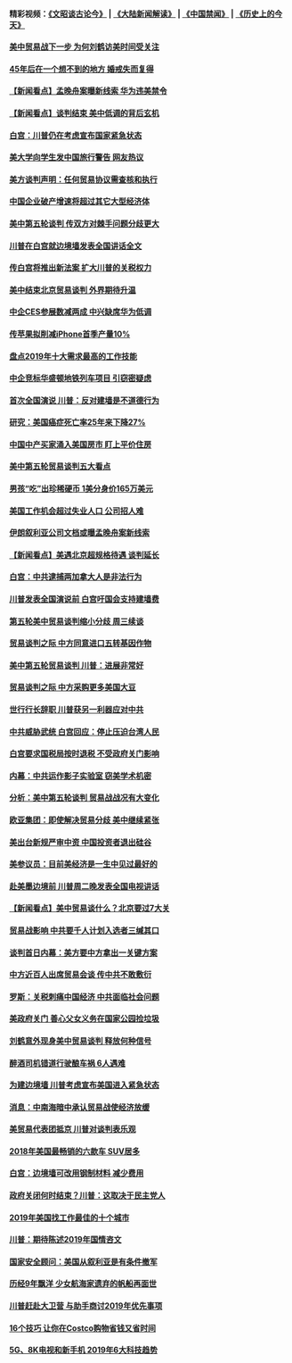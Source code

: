 #### 精彩视频：[《文昭谈古论今》](https://github.com/gfw-breaker/wenzhao/blob/master/README.md?t=01100030) | [《大陆新闻解读》](https://github.com/gfw-breaker/ntdtv-comedy/blob/master/README.md?t=01100030) | [《中国禁闻》](https://github.com/gfw-breaker/ntdtv-news/blob/master/README.md?t=01100030) | [《历史上的今天》](https://github.com/gfw-breaker/today-in-history/blob/master/README.md?t=01100030) 

#### [美中贸易战下一步 为何刘鹤访美时间受关注](../pages/nsc412/n10964471.md?t=01100030) 

#### [45年后在一个想不到的地方 婚戒失而复得](../pages/nsc412/n10964454.md?t=01100030) 

#### [【新闻看点】孟晚舟案曝新线索 华为违美禁令](../pages/nsc412/n10964307.md?t=01100030) 

#### [【新闻看点】谈判结束 美中低调的背后玄机](../pages/nsc412/n10964036.md?t=01100030) 

#### [白宫：川普仍在考虑宣布国家紧急状态](../pages/nsc412/n10964312.md?t=01100030) 

#### [美大学向学生发中国旅行警告 网友热议](../pages/nsc412/n10964289.md?t=01100030) 

#### [美方谈判声明：任何贸易协议需查核和执行](../pages/nsc412/n10964102.md?t=01100030) 

#### [中国企业破产增速将超过其它大型经济体](../pages/nsc412/n10964069.md?t=01100030) 

#### [美中第五轮谈判 传双方对棘手问题分歧更大](../pages/nsc412/n10964058.md?t=01100030) 

#### [川普在白宫就边境墙发表全国讲话全文](../pages/nsc412/n10964007.md?t=01100030) 

#### [传白宫将推出新法案 扩大川普的关税权力](../pages/nsc412/n10963994.md?t=01100030) 

#### [美中结束北京贸易谈判 外界期待升温](../pages/nsc412/n10962435.md?t=01100030) 

#### [中企CES参展数减两成 中兴缺席华为低调](../pages/nsc412/n10962287.md?t=01100030) 

#### [传苹果拟削减iPhone首季产量10%](../pages/nsc412/n10963240.md?t=01100030) 

#### [盘点2019年十大需求最高的工作技能](../pages/nsc412/n10962606.md?t=01100030) 

#### [中企竞标华盛顿地铁列车项目 引窃密疑虑](../pages/nsc412/n10962276.md?t=01100030) 

#### [首次全国演说 川普：反对建墙是不道德行为](../pages/nsc412/n10962709.md?t=01100030) 

#### [研究：美国癌症死亡率25年来下降27%](../pages/nsc412/n10962370.md?t=01100030) 

#### [中国中产买家涌入美国房市 盯上平价住房](../pages/nsc412/n10962309.md?t=01100030) 

#### [美中第五轮贸易谈判五大看点](../pages/nsc412/n10962359.md?t=01100030) 

#### [男孩“吃”出珍稀硬币 1美分身价165万美元](../pages/nsc412/n10962277.md?t=01100030) 

#### [美国工作机会超过失业人口 公司招人难](../pages/nsc412/n10962132.md?t=01100030) 

#### [伊朗叙利亚公司文档或曝孟晚舟案新线索](../pages/nsc412/n10962067.md?t=01100030) 

#### [【新闻看点】美遇北京超规格待遇 谈判延长](../pages/nsc412/n10961905.md?t=01100030) 

#### [白宫：中共逮捕两加拿大人是非法行为](../pages/nsc412/n10962084.md?t=01100030) 

#### [川普发表全国演说前 白宫吁国会支持建墙费](../pages/nsc412/n10962064.md?t=01100030) 

#### [第五轮美中贸易谈判缩小分歧 周三续谈](../pages/nsc412/n10961892.md?t=01100030) 

#### [贸易谈判之际 中方同意进口五转基因作物](../pages/nsc412/n10961808.md?t=01100030) 

#### [美中第五轮贸易谈判 川普：进展非常好](../pages/nsc412/n10961683.md?t=01100030) 

#### [贸易谈判之际 中方采购更多美国大豆](../pages/nsc412/n10961107.md?t=01100030) 

#### [世行行长辞职 川普获另一利器应对中共](../pages/nsc412/n10961551.md?t=01100030) 

#### [中共威胁武统 白宫回应：停止压迫台湾人民](../pages/nsc412/n10961171.md?t=01100030) 

#### [白宫要求国税局按时退税 不受政府关门影响](../pages/nsc412/n10960626.md?t=01100030) 

#### [内幕：中共运作影子实验室 窃美学术机密](../pages/nsc412/n10960558.md?t=01100030) 

#### [分析：美中第五轮谈判 贸易战战况有大变化](../pages/nsc412/n10960121.md?t=01100030) 

#### [欧亚集团：即使解决贸易分歧 美中继续紧张](../pages/nsc412/n10960173.md?t=01100030) 

#### [美出台新规严审中资 中国投资者退出硅谷](../pages/nsc412/n10960181.md?t=01100030) 

#### [美参议员：目前美经济是一生中见过最好的](../pages/nsc412/n10960085.md?t=01100030) 

#### [赴美墨边境前 川普周二晚发表全国电视讲话](../pages/nsc412/n10960029.md?t=01100030) 

#### [【新闻看点】美中贸易谈什么？北京要过7大关](../pages/nsc412/n10959840.md?t=01100030) 

#### [贸易战影响 中共要千人计划入选者三缄其口](../pages/nsc412/n10959988.md?t=01100030) 

#### [谈判首日内幕：美方要中方拿出一关键方案](../pages/nsc412/n10959854.md?t=01100030) 

#### [中方近百人出席贸易会谈 传中共不敢敷衍](../pages/nsc412/n10959798.md?t=01100030) 

#### [罗斯：关税刺痛中国经济 中共面临社会问题](../pages/nsc412/n10959690.md?t=01100030) 

#### [美政府关门 善心父女义务在国家公园捡垃圾](../pages/nsc412/n10959577.md?t=01100030) 

#### [刘鹤意外现身美中贸易谈判 释放何种信号](../pages/nsc412/n10959526.md?t=01100030) 

#### [醉酒司机错道行驶酿车祸 6人遇难](../pages/nsc412/n10959370.md?t=01100030) 

#### [为建边境墙 川普考虑宣布美国进入紧急状态](../pages/nsc412/n10958507.md?t=01100030) 

#### [消息：中南海暗中承认贸易战使经济放缓](../pages/nsc412/n10958245.md?t=01100030) 

#### [美贸易代表团抵京 川普对谈判表乐观](../pages/nsc412/n10957808.md?t=01100030) 

#### [2018年美国最畅销的六款车 SUV居多](../pages/nsc412/n10953937.md?t=01100030) 

#### [白宫：边境墙可改用钢制材料 减少费用](../pages/nsc412/n10957898.md?t=01100030) 

#### [政府关闭何时结束？川普：这取决于民主党人](../pages/nsc412/n10957915.md?t=01100030) 

#### [2019年美国找工作最佳的十个城市](../pages/nsc412/n10956523.md?t=01100030) 

#### [川普：期待陈述2019年国情咨文](../pages/nsc412/n10957830.md?t=01100030) 

#### [国家安全顾问：美国从叙利亚是有条件撤军](../pages/nsc412/n10957696.md?t=01100030) 

#### [历经9年飘洋 少女航海家遗弃的帆船再面世](../pages/nsc412/n10957460.md?t=01100030) 

#### [川普赶赴大卫营 与助手商讨2019年优先事项](../pages/nsc412/n10957376.md?t=01100030) 

#### [16个技巧 让你在Costco购物省钱又省时间](../pages/nsc412/n10955689.md?t=01100030) 

#### [5G、8K电视和新手机 2019年6大科技趋势](../pages/nsc412/n10955708.md?t=01100030) 


